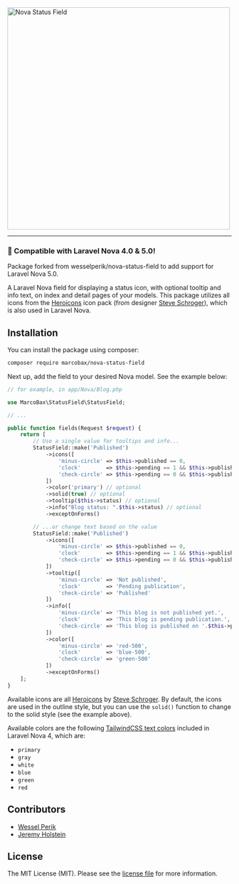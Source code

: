 <img src="https://raw.githubusercontent.com/marcobax/nova-status-field/assets/logo.png" alt="Nova Status Field" width="500"/>
<hr>

### 🚀 Compatible with Laravel Nova 4.0 & 5.0!

Package forked from wesselperik/nova-status-field to add support for Laravel Nova 5.0.

A Laravel Nova field for displaying a status icon, with optional tooltip and info text, on index and detail pages of your models.
This package utilizes all icons from the [Heroicons](https://heroicons.com/) icon pack (from designer [Steve Schroger](https://twitter.com/steveschoger)), which is also used in Laravel Nova.

## Installation

You can install the package using composer:

```bash
composer require marcobax/nova-status-field
```

Next up, add the field to your desired Nova model. See the example below:

```php
// for example, in app/Nova/Blog.php

use MarcoBax\StatusField\StatusField;

// ...

public function fields(Request $request) {
    return [
        // Use a single value for tooltips and info...
        StatusField::make('Published')
            ->icons([
                'minus-circle' => $this->published == 0,
                'clock'        => $this->pending == 1 && $this->published == 0,
                'check-circle' => $this->pending == 0 && $this->published == 1
            ])
            ->color('primary') // optional
            ->solid(true) // optional
            ->tooltip($this->status) // optional
            ->info("Blog status: ".$this->status) // optional
            ->exceptOnForms()

        // ...or change text based on the value
        StatusField::make('Published')
            ->icons([
                'minus-circle' => $this->published == 0,
                'clock'        => $this->pending == 1 && $this->published == 0,
                'check-circle' => $this->pending == 0 && $this->published == 1
            ])
            ->tooltip([
                'minus-circle' => 'Not published',
                'clock'        => 'Pending publication',
                'check-circle' => 'Published'
            ])
            ->info([
                'minus-circle' => 'This blog is not published yet.',
                'clock'        => 'This blog is pending publication.',
                'check-circle' => 'This blog is published on '.$this->published_at->format('d-m-Y').'.'
            ])
            ->color([
                'minus-circle' => 'red-500',
                'clock'        => 'blue-500',
                'check-circle' => 'green-500'
            ])
            ->exceptOnForms()
    ];
}
```
Available icons are all [Heroicons](https://heroicons.com/) by [Steve Schroger](https://twitter.com/steveschoger). By default, the icons are used in the outline style, but you can use the `solid()` function to change to the solid style (see the example above).

Available colors are the following [TailwindCSS text colors](https://tailwindcss.com/docs/text-color) included in Laravel Nova 4, which are:
- `primary`
- `gray`
- `white`
- `blue`
- `green`
- `red`

## Contributors

- [Wessel Perik](https://github.com/wesselperik)
- [Jeremy Holstein](https://github.com/jjjrmy)

## License

The MIT License (MIT). Please see the [license file](LICENSE) for more information.
